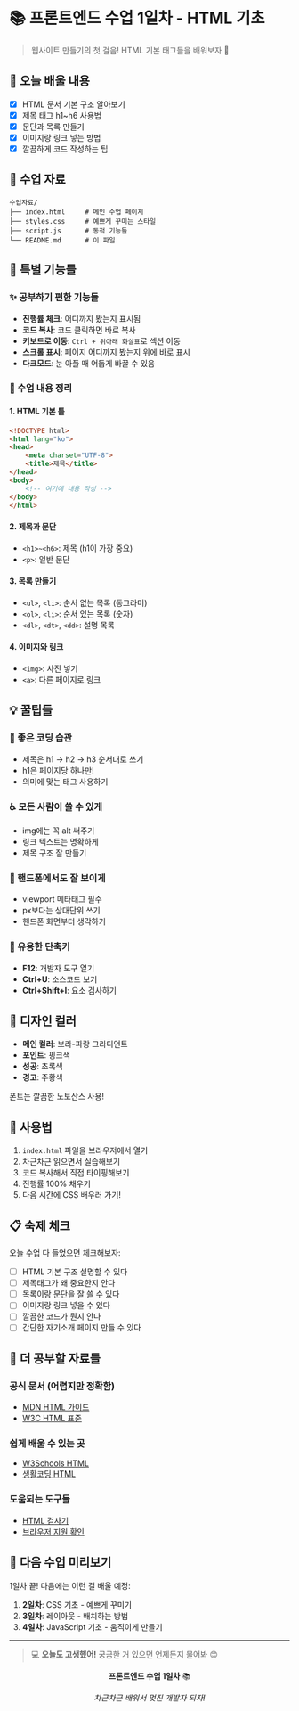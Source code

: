 # 📚 프론트엔드 수업 1일차 - HTML 기초

> 웹사이트 만들기의 첫 걸음! HTML 기본 태그들을 배워보자 💪

## 🎯 오늘 배울 내용

- [x] HTML 문서 기본 구조 알아보기
- [x] 제목 태그 h1~h6 사용법  
- [x] 문단과 목록 만들기
- [x] 이미지랑 링크 넣는 방법
- [x] 깔끔하게 코드 작성하는 팁

## 📁 수업 자료

```
수업자료/
├── index.html     # 메인 수업 페이지
├── styles.css     # 예쁘게 꾸미는 스타일
├── script.js      # 동적 기능들
└── README.md      # 이 파일
```

## 🚀 특별 기능들

### ✨ 공부하기 편한 기능들
- **진행률 체크**: 어디까지 봤는지 표시됨
- **코드 복사**: 코드 클릭하면 바로 복사
- **키보드로 이동**: `Ctrl + 위아래 화살표`로 섹션 이동
- **스크롤 표시**: 페이지 어디까지 봤는지 위에 바로 표시
- **다크모드**: 눈 아플 때 어둡게 바꿀 수 있음

### 📖 수업 내용 정리

#### 1. HTML 기본 틀
```html
<!DOCTYPE html>
<html lang="ko">
<head>
    <meta charset="UTF-8">
    <title>제목</title>
</head>
<body>
    <!-- 여기에 내용 작성 -->
</body>
</html>
```

#### 2. 제목과 문단
- `<h1>~<h6>`: 제목 (h1이 가장 중요)
- `<p>`: 일반 문단

#### 3. 목록 만들기
- `<ul>`, `<li>`: 순서 없는 목록 (동그라미)
- `<ol>`, `<li>`: 순서 있는 목록 (숫자)
- `<dl>`, `<dt>`, `<dd>`: 설명 목록

#### 4. 이미지와 링크
- `<img>`: 사진 넣기
- `<a>`: 다른 페이지로 링크

## 💡 꿀팁들

### 🎯 좋은 코딩 습관
- 제목은 h1 → h2 → h3 순서대로 쓰기
- h1은 페이지당 하나만!
- 의미에 맞는 태그 사용하기

### ♿ 모든 사람이 쓸 수 있게
- img에는 꼭 alt 써주기
- 링크 텍스트는 명확하게
- 제목 구조 잘 만들기

### 📱 핸드폰에서도 잘 보이게
- viewport 메타태그 필수
- px보다는 상대단위 쓰기
- 핸드폰 화면부터 생각하기

### 🔧 유용한 단축키
- **F12**: 개발자 도구 열기
- **Ctrl+U**: 소스코드 보기
- **Ctrl+Shift+I**: 요소 검사하기

## 🎨 디자인 컬러

- **메인 컬러**: 보라-파랑 그라디언트
- **포인트**: 핑크색
- **성공**: 초록색
- **경고**: 주황색

폰트는 깔끔한 노토산스 사용!

## 🚀 사용법

1. `index.html` 파일을 브라우저에서 열기
2. 차근차근 읽으면서 실습해보기
3. 코드 복사해서 직접 타이핑해보기
4. 진행률 100% 채우기
5. 다음 시간에 CSS 배우러 가기!

## 📋 숙제 체크

오늘 수업 다 들었으면 체크해보자:

- [ ] HTML 기본 구조 설명할 수 있다
- [ ] 제목태그가 왜 중요한지 안다
- [ ] 목록이랑 문단을 잘 쓸 수 있다
- [ ] 이미지랑 링크 넣을 수 있다
- [ ] 깔끔한 코드가 뭔지 안다
- [ ] 간단한 자기소개 페이지 만들 수 있다

## 🔗 더 공부할 자료들

### 공식 문서 (어렵지만 정확함)
- [MDN HTML 가이드](https://developer.mozilla.org/ko/docs/Web/HTML)
- [W3C HTML 표준](https://www.w3.org/TR/html52/)

### 쉽게 배울 수 있는 곳
- [W3Schools HTML](https://www.w3schools.com/html/)
- [생활코딩 HTML](https://opentutorials.org/course/3084)

### 도움되는 도구들
- [HTML 검사기](https://validator.w3.org/)
- [브라우저 지원 확인](https://caniuse.com/)

## 🎯 다음 수업 미리보기

1일차 끝! 다음에는 이런 걸 배울 예정:

1. **2일차**: CSS 기초 - 예쁘게 꾸미기
2. **3일차**: 레이아웃 - 배치하는 방법
3. **4일차**: JavaScript 기초 - 움직이게 만들기

---

> 💻 **오늘도 고생했어!** 궁금한 거 있으면 언제든지 물어봐 😊

<div align="center">

**프론트엔드 수업 1일차** 📚

*차근차근 배워서 멋진 개발자 되자!*

</div>
